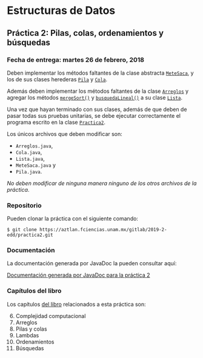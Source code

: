Estructuras de Datos
====================

Práctica 2: Pilas, colas, ordenamientos y búsquedas
------------------

### Fecha de entrega: martes 26 de febrero, 2018

Deben implementar los métodos faltantes de la clase abstracta
[`MeteSaca`](https://aztlan.fciencias.unam.mx/gitlab/2019-2-edd/practica2/blob/master/src/main/java/mx/unam/ciencias/edd/MeteSaca.java),
y los de sus clases herederas
[`Pila`](https://aztlan.fciencias.unam.mx/gitlab/2019-2-edd/practica2/blob/master/src/main/java/mx/unam/ciencias/edd/Pila.java) y
[`Cola`](https://aztlan.fciencias.unam.mx/gitlab/2019-2-edd/practica2/blob/master/src/main/java/mx/unam/ciencias/edd/Cola.java).

Además deben implementar los métodos faltantes de la clase
[`Arreglos`](https://aztlan.fciencias.unam.mx/gitlab/2019-2-edd/practica2/blob/master/src/main/java/mx/unam/ciencias/edd/Arreglos.java)
y agregar los métodos
[`mergeSort()`](https://aztlan.fciencias.unam.mx/gitlab/2019-2-edd/practica2/blob/master/src/main/java/mx/unam/ciencias/edd/Lista.java#L310)
y
[`busquedaLineal()`](https://aztlan.fciencias.unam.mx/gitlab/2019-2-edd/practica2/blob/master/src/main/java/mx/unam/ciencias/edd/Lista.java#L335)
a su clase
[`Lista`](https://aztlan.fciencias.unam.mx/gitlab/2019-2-edd/practica2/blob/master/src/main/java/mx/unam/ciencias/edd/Lista.java).

Una vez que hayan terminado con sus clases, además de que deben de pasar todas
sus pruebas unitarias, se debe ejecutar correctamente el programa escrito en la
clase
[`Practica2`](https://aztlan.fciencias.unam.mx/gitlab/2019-2-edd/practica2/blob/master/src/mx/unam/ciencias/edd/Practica2.java).

Los únicos archivos que deben modificar son:

* `Arreglos.java`,
* `Cola.java`,
* `Lista.java`,
* `MeteSaca.java` y
* `Pila.java`.

*No deben modificar de ninguna manera ninguno de los otros archivos de la
práctica*.

### Repositorio

Pueden clonar la práctica con el siguiente comando:

```shell
$ git clone https://aztlan.fciencias.unam.mx/gitlab/2019-2-edd/practica2.git
```

### Documentación

La documentación generada por JavaDoc la pueden consultar aquí:

[Documentación generada por JavaDoc para la práctica 2](https://aztlan.fciencias.unam.mx/~canek/2019-2-edd/practica2/apidocs/index.html)

### Capítulos del libro

Los capítulos
[del libro](https://tienda.fciencias.unam.mx/es/home/437-estructuras-de-datos-con-java-moderno-9786073009157.html)
relacionados a esta práctica son:

6. Complejidad computacional
7. Arreglos
8. Pilas y colas
9. Lambdas
10. Ordenamientos
11. Búsquedas

